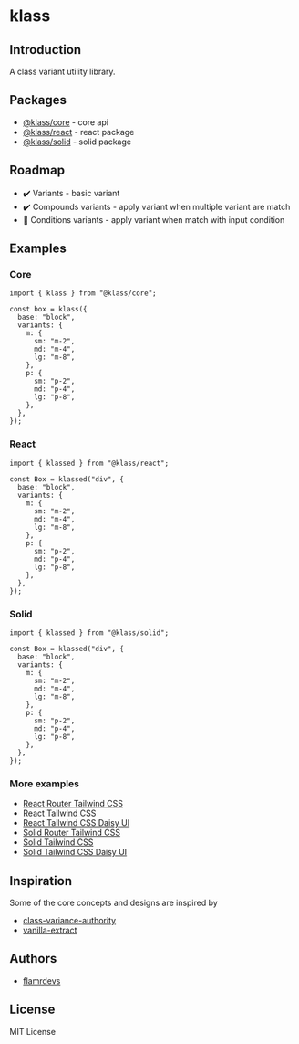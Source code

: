 # klass

## Introduction <Badge type="warning" text="beta" />

A class variant utility library.

## Packages

- [@klass/core](./klass/core) - core api
- [@klass/react](./klass/react) - react package
- [@klass/solid](./klass/solid) - solid package

## Roadmap

- :heavy_check_mark: Variants - basic variant
- :heavy_check_mark: Compounds variants - apply variant when multiple variant are match
- :construction: Conditions variants - apply variant when match with input condition

## Examples

### Core

```tsx
import { klass } from "@klass/core";

const box = klass({
  base: "block",
  variants: {
    m: {
      sm: "m-2",
      md: "m-4",
      lg: "m-8",
    },
    p: {
      sm: "p-2",
      md: "p-4",
      lg: "p-8",
    },
  },
});
```

### React

```tsx
import { klassed } from "@klass/react";

const Box = klassed("div", {
  base: "block",
  variants: {
    m: {
      sm: "m-2",
      md: "m-4",
      lg: "m-8",
    },
    p: {
      sm: "p-2",
      md: "p-4",
      lg: "p-8",
    },
  },
});
```

### Solid

```tsx
import { klassed } from "@klass/solid";

const Box = klassed("div", {
  base: "block",
  variants: {
    m: {
      sm: "m-2",
      md: "m-4",
      lg: "m-8",
    },
    p: {
      sm: "p-2",
      md: "p-4",
      lg: "p-8",
    },
  },
});
```

### More examples

- [React Router Tailwind CSS](https://github.com/flamrdevs/klass/tree/main/examples/react-router-tailwindcss/)
- [React Tailwind CSS](https://github.com/flamrdevs/klass/tree/main/examples/react-tailwindcss/)
- [React Tailwind CSS Daisy UI](https://github.com/flamrdevs/klass/tree/main/examples/react-tailwindcss-daisy-ui/)
- [Solid Router Tailwind CSS](https://github.com/flamrdevs/klass/tree/main/examples/solid-router-tailwindcss/)
- [Solid Tailwind CSS](https://github.com/flamrdevs/klass/tree/main/examples/solid-tailwindcss/)
- [Solid Tailwind CSS Daisy UI](https://github.com/flamrdevs/klass/tree/main/examples/solid-tailwindcss-daisy-ui/)

## Inspiration

Some of the core concepts and designs are inspired by

- [class-variance-authority](https://github.com/joe-bell/cva)
- [vanilla-extract](https://github.com/vanilla-extract-css/vanilla-extract)

## Authors

- [flamrdevs](https://github.com/flamrdevs)

## License

MIT License
